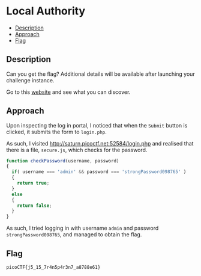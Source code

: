 # Local Authority

- [Description](#description)
- [Approach](#approach)
- [Flag](#flag)

## Description

Can you get the flag?
Additional details will be available after launching your challenge instance.

Go to this [website](http://saturn.picoctf.net:52584/) and see what you can discover.

## Approach

Upon inspecting the log in portal, I noticed that when the `Submit` button is clicked, it submits the form to `login.php`.

As such, I visited http://saturn.picoctf.net:52584/login.php and realised that there is a file, `secure.js`, which checks for the password.

```js
function checkPassword(username, password)
{
  if( username === 'admin' && password === 'strongPassword098765' )
  {
    return true;
  }
  else
  {
    return false;
  }
}
```

As such, I tried logging in with username `admin` and password `strongPassword098765`, and managed to obtain the flag.

## Flag

`picoCTF{j5_15_7r4n5p4r3n7_a8788e61}`